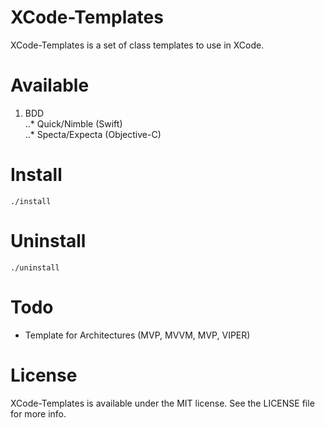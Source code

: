 # XCode-Templates

XCode-Templates is a set of class templates to use in XCode. 

# Available
1. BDD</br>
..* Quick/Nimble (Swift)</br>
..* Specta/Expecta (Objective-C)</br>

# Install

```
./install
```

# Uninstall

```
./uninstall
```
# Todo

* Template for Architectures (MVP, MVVM, MVP, VIPER) </br>

# License

XCode-Templates is available under the MIT license. See the LICENSE file for more info.
